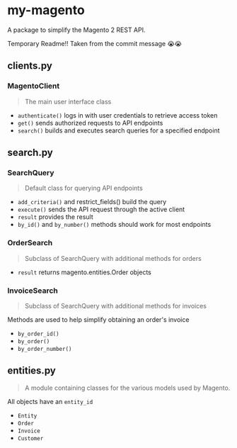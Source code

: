 # my-magento
A package to simplify the Magento 2 REST API. 



Temporary Readme!!  Taken from the commit message 😭😭

## clients.py
### MagentoClient
>The main user interface class

- ```authenticate()``` logs in with user credentials to retrieve access token
- ```get()``` sends authorized requests to API endpoints
- ```search()``` builds and executes search queries for a specified endpoint



## search.py
### SearchQuery
>Default class for querying API endpoints

- ```add_criteria()``` and restrict_fields() build the query
- ```execute()``` sends the API request through the active client
- ```result``` provides the result
- ```by_id()``` and ```by_number()``` methods should work for most endpoints


### OrderSearch
>Subclass of SearchQuery with additional methods for orders
    
- ```result``` returns magento.entities.Order objects

### InvoiceSearch
>Subclass of SearchQuery with additional methods for invoices

Methods are used to help simplify obtaining an order's invoice

* ```by_order_id()```
* ```by_order()```  
* ```by_order_number()```


## entities.py
>A module containing classes for the various models used by Magento. 

All objects have an ```entity_id```

- ```Entity```
- ```Order```
- ```Invoice```
- ```Customer```

